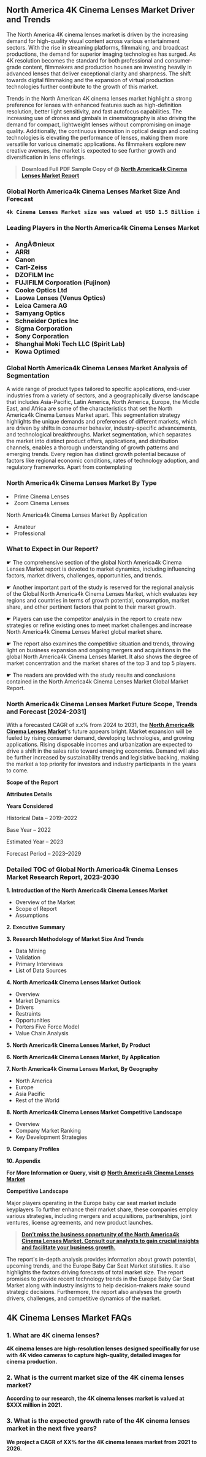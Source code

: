 <p><h2>North America 4K Cinema Lenses Market Driver and Trends</h2><p>The North America 4K cinema lenses market is driven by the increasing demand for high-quality visual content across various entertainment sectors. With the rise in streaming platforms, filmmaking, and broadcast productions, the demand for superior imaging technologies has surged. As 4K resolution becomes the standard for both professional and consumer-grade content, filmmakers and production houses are investing heavily in advanced lenses that deliver exceptional clarity and sharpness. The shift towards digital filmmaking and the expansion of virtual production technologies further contribute to the growth of this market.</p><p>Trends in the North American 4K cinema lenses market highlight a strong preference for lenses with enhanced features such as high-definition resolution, better light sensitivity, and fast autofocus capabilities. The increasing use of drones and gimbals in cinematography is also driving the demand for compact, lightweight lenses without compromising on image quality. Additionally, the continuous innovation in optical design and coating technologies is elevating the performance of lenses, making them more versatile for various cinematic applications. As filmmakers explore new creative avenues, the market is expected to see further growth and diversification in lens offerings.</p></p><blockquote id="" class=""><strong>Download Full PDF Sample Copy of @&nbsp;<a href="https://www.verifiedmarketreports.com/download-sample/?rid=889238&utm_source=GitHub-Jan&utm_medium=291" target="_blank">North America4k Cinema Lenses Market Report</a>&nbsp;&nbsp;</strong></blockquote><h3 id="" class=""><strong>Global&nbsp;North America4k Cinema Lenses Market Size And Forecast</strong></h3><pre class="reader-text-block__code-block"><strong>4k Cinema Lenses Market size was valued at USD 1.5 Billion in 2022 and is projected to reach USD 3.2 Billion by 2030, growing at a CAGR of 10.4% from 2024 to 2030.</strong></pre><h3 id="" class="">Leading Players in the&nbsp;North America4k Cinema Lenses Market</h3><h3 class=""></Li><Li>AngÃ©nieux</Li><Li> ARRI</Li><Li> Canon</Li><Li> Carl-Zeiss</Li><Li> DZOFILM Inc</Li><Li> FUJIFILM Corporation (Fujinon)</Li><Li> Cooke Optics Ltd</Li><Li> Laowa Lenses (Venus Optics)</Li><Li> Leica Camera AG</Li><Li> Samyang Optics</Li><Li> Schneider Optics Inc</Li><Li> Sigma Corporation</Li><Li> Sony Corporation</Li><Li> Shanghai Moki Tech LLC (Spirit Lab)</Li><Li> Kowa Optimed</h3><h3 id="" class="">Global&nbsp;North America4k Cinema Lenses Market Analysis of Segmentation</h3><p id="" class="">A wide range of product types tailored to specific applications, end-user industries from a variety of sectors, and a geographically diverse landscape that includes Asia-Pacific, Latin America, North America, Europe, the Middle East, and Africa are some of the characteristics that set the North America4k Cinema Lenses Market apart. This segmentation strategy highlights the unique demands and preferences of different markets, which are driven by shifts in consumer behavior, industry-specific advancements, and technological breakthroughs. Market segmentation, which separates the market into distinct product offers, applications, and distribution channels, enables a thorough understanding of growth patterns and emerging trends. Every region has distinct growth potential because of factors like regional economic conditions, rates of technology adoption, and regulatory frameworks. Apart from contemplating</p><h3 id="" class="">North America4k Cinema Lenses Market&nbsp;By Type</h3><p></Li><Li>Prime Cinema Lenses</Li><Li> Zoom Cinema Lenses</p><div class="" data-test-id=""><p>North America4k Cinema Lenses Market&nbsp;By Application</p></div><p class=""></Li><Li>Amateur</Li><Li> Professional</p><div class="" data-test-id=""><h3><span class="">What to Expect in Our Report?</span></h3></div><div class="" data-test-id=""><p><span class="">☛ The comprehensive section of the global North America4k Cinema Lenses Market report is devoted to market dynamics, including influencing factors, market drivers, challenges, opportunities, and trends.</span></p></div><div class="" data-test-id=""><p><span class="">☛ Another important part of the study is reserved for the regional analysis of the Global North America4k Cinema Lenses Market, which evaluates key regions and countries in terms of growth potential, consumption, market share, and other pertinent factors that point to their market growth.</span></p></div><div class="" data-test-id=""><p><span class="">☛ Players can use the competitor analysis in the report to create new strategies or refine existing ones to meet market challenges and increase North America4k Cinema Lenses Market global market share.</span></p></div><div class="" data-test-id=""><p><span class="">☛ The report also examines the competitive situation and trends, throwing light on business expansion and ongoing mergers and acquisitions in the global North America4k Cinema Lenses Market. It also shows the degree of market concentration and the market shares of the top 3 and top 5 players.</span></p></div><div class="" data-test-id=""><p><span class="">☛ The readers are provided with the study results and conclusions contained in the North America4k Cinema Lenses Market Global Market Report.</span></p></div><div class="" data-test-id=""><h3><span class="">North America4k Cinema Lenses Market Future Scope, Trends and Forecast [2024-2031]</span></h3></div><div class="" data-test-id=""><p><span class="">With a forecasted CAGR of x.x% from 2024 to 2031, the <strong><a href="https://www.verifiedmarketreports.com/download-sample/?rid=889238&utm_source=GitHub-Jan&utm_medium=291" target="_blank">North America4k Cinema Lenses Market</a>'</strong>s future appears bright. Market expansion will be fueled by rising consumer demand, developing technologies, and growing applications. Rising disposable incomes and urbanization are expected to drive a shift in the sales ratio toward emerging economies. Demand will also be further increased by sustainability trends and legislative backing, making the market a top priority for investors and industry participants in the years to come.</span></p><p id="ember66" class="ember-view reader-text-block__paragraph"><strong>Scope of the Report</strong></p><p id="ember67" class="ember-view reader-text-block__paragraph"><strong>Attributes Details</strong></p><p id="ember68" class="ember-view reader-text-block__paragraph"><strong>Years Considered</strong></p><p id="ember69" class="ember-view reader-text-block__paragraph">Historical Data &ndash; 2019&ndash;2022</p><p id="ember70" class="ember-view reader-text-block__paragraph">Base Year &ndash; 2022</p><p id="ember71" class="ember-view reader-text-block__paragraph">Estimated Year &ndash; 2023</p><p id="ember72" class="ember-view reader-text-block__paragraph">Forecast Period &ndash; 2023&ndash;2029</p></div><h3 id="" class="">Detailed TOC of Global North America4k Cinema Lenses Market Research Report, 2023-2030</h3><p id="" class=""><strong>1. Introduction of the North America4k Cinema Lenses Market</strong></p><ul><li>Overview of the Market</li><li>Scope of Report</li><li>Assumptions</li></ul><p id="" class=""><strong>2. Executive Summary</strong></p><p id="" class=""><strong>3. Research Methodology of Market Size And Trends</strong></p><ul><li>Data Mining</li><li>Validation</li><li>Primary Interviews</li><li>List of Data Sources</li></ul><p id="" class=""><strong>4. North America4k Cinema Lenses Market Outlook</strong></p><ul><li>Overview</li><li>Market Dynamics</li><li>Drivers</li><li>Restraints</li><li>Opportunities</li><li>Porters Five Force Model</li><li>Value Chain Analysis</li></ul><p id="" class=""><strong>5. North America4k Cinema Lenses Market, By Product</strong></p><p id="" class=""><strong>6. North America4k Cinema Lenses Market, By Application</strong></p><p id="" class=""><strong>7. North America4k Cinema Lenses Market, By Geography</strong></p><ul><li>North America</li><li>Europe</li><li>Asia Pacific</li><li>Rest of the World</li></ul><p id="" class=""><strong>8. North America4k Cinema Lenses Market Competitive Landscape</strong></p><ul><li>Overview</li><li>Company Market Ranking</li><li>Key Development Strategies</li></ul><p id="" class=""><strong>9. Company Profiles</strong></p><p id="" class=""><strong>10. Appendix</strong></p><p><strong>For More Information or Query, visit&nbsp;@ <a href="https://www.verifiedmarketreports.com/product/4k-cinema-lenses-market/" target="_blank">North America4k Cinema Lenses Market</a></strong></p><p id="ember61" class="ember-view reader-text-block__paragraph"><strong>Competitive Landscape</strong></p><p id="ember62" class="ember-view reader-text-block__paragraph">Major players operating in the Europe baby car seat market include keyplayers To further enhance their market share, these companies employ various strategies, including mergers and acquisitions, partnerships, joint ventures, license agreements, and new product launches.</p><blockquote id="ember63" class="ember-view reader-text-block__blockquote"><strong><a href="https://www.verifiedmarketreports.com/download-sample/?rid=889238&utm_source=GitHub-Jan&utm_medium=291" target="_blank">Don&rsquo;t miss the business opportunity of the North America4k Cinema Lenses Market. Consult our analysts to gain crucial insights and facilitate your business growth.</a></strong></blockquote><p id="ember64" class="ember-view reader-text-block__paragraph">The report's in-depth analysis provides information about growth potential, upcoming trends, and the Europe Baby Car Seat Market statistics. It also highlights the factors driving forecasts of total market size. The report promises to provide recent technology trends in the Europe Baby Car Seat Market along with industry insights to help decision-makers make sound strategic decisions. Furthermore, the report also analyses the growth drivers, challenges, and competitive dynamics of the market.</p><p class="ember-view reader-text-block__paragraph"><strong><h2>4K Cinema Lenses Market FAQs</h2><h3>1. What are 4K cinema lenses?</h3><p>4K cinema lenses are high-resolution lenses designed specifically for use with 4K video cameras to capture high-quality, detailed images for cinema production.</p><h3>2. What is the current market size of the 4K cinema lenses market?</h3><p>According to our research, the 4K cinema lenses market is valued at $XXX million in 2021.</p><h3>3. What is the expected growth rate of the 4K cinema lenses market in the next five years?</h3><p>We project a CAGR of XX% for the 4K cinema lenses market from 2021 to 2026.</p><!-- Continue with answers to FAQs 4-19 --></body></html></strong></p>
